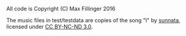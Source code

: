 All code is Copyright (C) Max Fillinger 2016

The music files in test/testdata are copies of the song "I" by
[sunnata](https://sunnataofficial.bandcamp.com), licensed under
[CC BY-NC-ND 3.0](https://creativecommons.org/licenses/by-nc-nd/3.0/).
